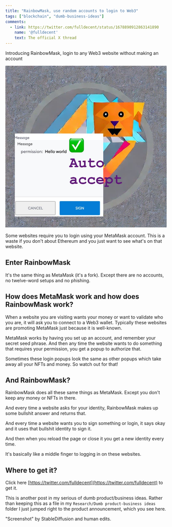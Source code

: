 ```yaml
---
title: "RainbowMask, use random accounts to login to Web3"
tags: ["blockchain", "dumb-business-ideas"]
comments:
  - link: https://twitter.com/fulldecent/status/1678890912863141890
    name: '@fulldecent'
    text: The official X thread
---
```


Introducing RainbowMask, login to any Web3 website without making an account

![RainbowMask mood image](/assets/images/2023-07-11-rainbowmask-random-web3-accounts.jpg)

Some websites require you to login using your MetaMask account. This is a waste if you don't about Ethereum and you just want to see what's on that website.

## Enter RainbowMask

It's the same thing as MetaMask (it's a fork). Except there are no accounts, no twelve-word setups and no phishing.

## How does MetaMask work and how does RainbowMask work?

When a website you are visiting wants your money or want to validate who you are, it will ask you to connect to a Web3 wallet. Typically these websites are promoting MetaMask just because it is well-known.

MetaMask works by having you set up an account, and remember your secret seed phrase. And then any time the website wants to do something that requires your permission, you get a popup to authorize that.

Sometimes these login popups look the same as other popups which take away all your NFTs and money. So watch out for that!

## And RainbowMask?

RainbowMask does all these same things as MetaMask. Except you don't keep any money or NFTs in there.

And every time a website asks for your identity, RainbowMask makes up some bullshit answer and returns that.

And every time a website wants you to sign something or login, it says okay and it uses that bullshit identity to sign it.

And then when you reload the page or close it you get a new identity every time.

It's basically like a middle finger to logging in on these websites.

## Where to get it?

Click here [https://twitter.com/fulldecent](https://twitter.com/fulldecent) to get it.

This is another post in my serious of dumb product/business ideas. Rather than keeping this as a file in my `Research/Dumb product-business ideas` folder I just jumped right to the product announcement, which you see here.

"Screenshot" by StableDiffusion and human edits.
